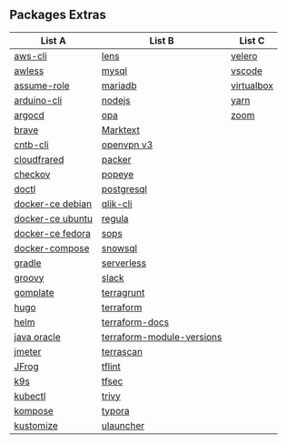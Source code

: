 ## Packages Extras

| List A                                                                                                                | List B                                                                                                      | List C                                                                  |
| --------------------------------------------------------------------------------------------------------------------- | ----------------------------------------------------------------------------------------------------------- | ----------------------------------------------------------------------- |
| [aws-cli](https://docs.aws.amazon.com/cli/latest/userguide/install-cliv2-linux.html#cliv2-linux-install)              | [lens](https://docs.k8slens.dev/getting-started/install-lens/#install-lens-desktop-from-the-apt-repository) | [velero](https://github.com/vmware-tanzu/velero/releases)               |
| [awless](https://github.com/wallix/awless/releases)                                                                   | [mysql](https://dev.mysql.com/downloads/repo/yum/)                                                          | [vscode](https://code.visualstudio.com/)                                |
| [assume-role](https://github.com/remind101/assume-role)                                                               | [mariadb](https://mariadb.org/download/?t=repo-config&d=Fedora+36+%28x86_64%29)                             | [virtualbox](https://www.virtualbox.org/wiki/Downloads)                 |
| [arduino-cli](https://github.com/arduino/arduino-cli/releases)                                                        | [nodejs](https://github.com/nodesource/distributions/blob/master/README.md)                                 | [yarn](https://classic.yarnpkg.com/lang/en/docs/install/#centos-stable) |
| [argocd](https://github.com/argoproj/argo-cd/releases)                                                                | [opa](https://github.com/open-policy-agent/opa/releases)                                                    | [zoom](https://zoom.us/download#client_4meeting)                        |
| [brave](https://brave.com/download/)                                                                                  | [Marktext](https://github.com/marktext/marktext/releases)                                                   |                                                                         |
| [cntb-cli](https://github.com/contabo/cntb)                                                                           | [openvpn v3](https://community.openvpn.net/openvpn/wiki/OpenVPN3Linux)                                      |                                                                         |
| [cloudfrared](https://developers.cloudflare.com/cloudflare-one/connections/connect-networks/downloads/)               | [packer](https://learn.hashicorp.com/tutorials/packer/get-started-install-cli)                              |                                                                         |
| [checkov](https://github.com/bridgecrewio/checkov/releases)                                                           | [popeye](https://github.com/derailed/popeye/releases)                                                       |                                                                         |
| [doctl](https://github.com/digitalocean/doctl)                                                                        | [postgresql](https://www.postgresql.org/download/linux/redhat/)                                             |                                                                         |
| [docker-ce debian](https://docs.docker.com/engine/install/debian/)                                                    | [qlik-cli](https://github.com/qlik-oss/qlik-cli/releases)                                                   |                                                                         |
| [docker-ce ubuntu](https://docs.docker.com/engine/install/ubuntu/)                                                    | [regula](https://github.com/fugue/regula/releases/tag/v3.2.1)                                               |                                                                         |
| [docker-ce fedora](https://docs.docker.com/engine/install/fedora/)                                                    | [sops](https://github.com/mozilla/sops/releases)                                                            |                                                                         |
| [docker-compose](https://github.com/docker/compose/releases)                                                          | [snowsql](https://developers.snowflake.com/snowsql/)                                                        |                                                                         |
| [gradle](https://gradle.org/install/)                                                                                 | [serverless](https://github.com/serverless/serverless/releases)                                             |                                                                         |
| [groovy](https://groovy.apache.org/download.html)                                                                     | [slack](https://slack.com/intl/en-bo/downloads/linux)                                                       |                                                                         |
| [gomplate](https://github.com/hairyhenderson/gomplate/releases)                                                       | [terragrunt](https://github.com/gruntwork-io/terragrunt/releases)                                           |                                                                         |
| [hugo](https://github.com/gohugoio/hugo/releases)                                                                     | [terraform](https://www.terraform.io/downloads.html)                                                        |                                                                         |
| [helm](https://helm.sh/docs/intro/install/)                                                                           | [terraform-docs](https://github.com/terraform-docs/terraform-docs/releases)                                 |                                                                         |
| [java oracle](https://www.oracle.com/java/technologies/downloads/)                                                    | [terraform-module-versions](https://github.com/keilerkonzept/terraform-module-versions)                     |                                                                         |
| [jmeter](https://jmeter.apache.org/download_jmeter.cgi)                                                               | [terrascan](https://github.com/tenable/terrascan/releases)                                                  |                                                                         |
| [JFrog](https://jfrog.com/help/r/jfrog-installation-setup-documentation/install-artifactory-single-node-with-debian#) | [tflint](https://github.com/terraform-linters/tflint/releases)                                              |                                                                         |
| [k9s](https://github.com/derailed/k9s/releases)                                                                       | [tfsec](https://github.com/aquasecurity/tfsec/releases)                                                     |                                                                         |
| [kubectl](https://kubernetes.io/docs/tasks/tools/install-kubectl-linux/)                                              | [trivy](https://github.com/aquasecurity/trivy/releases)                                                     |                                                                         |
| [kompose](https://kompose.io/installation/)                                                                           | [typora](https://typora.io/#linux)                                                                          |                                                                         |
| [kustomize](https://github.com/kubernetes-sigs/kustomize/releases/tag/kustomize%2Fv5.6.0)                             | [ulauncher](https://ulauncher.io/#Download)                                                                 |                                                                         |
